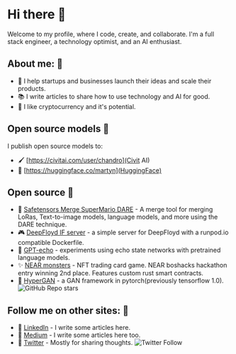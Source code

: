 # Hi there 👋

Welcome to my profile, where I code, create, and collaborate. I'm a full stack engineer, a technology optimist, and an AI enthusiast.

## About me: 🙋
* 🚀 I help startups and businesses launch their ideas and scale their products.
* 📚 I write articles to share how to use technology and AI for good.
* 💸 I like cryptocurrency and it's potential.

## Open source models 🤖

I publish open source models to:
* 🖌️ [https://civitai.com/user/chandro](Civit AI)
* 🤗 [https://huggingface.co/martyn](HuggingFace)

## Open source 🔧
* 🔀 [Safetensors Merge SuperMario DARE](https://github.com/martyn/safetensors-merge-supermario) - A merge tool for merging LoRas, Text-to-image models, language models, and more using the DARE technique.
* 🎮 [DeepFloyd IF server](https://github.com/martyn/DeepFloydIF-Server) - a simple server for DeepFloyd with a runpod.io compatible Dockerfile.
* 🧮 [GPT-echo](https://github.com/martyn/gpt-echo) - experiments using echo state networks with pretrained language models.
* ✨ [NEAR monsters](https://github.com/martyn/near-monsters) - NFT trading card game. NEAR boshacks hackathon entry winning 2nd place. Features custom rust smart contracts.
* 🎨 [HyperGAN](https://github.com/hypergan/hypergan) - a GAN framework in pytorch(previously tensorflow 1.0). ![GitHub Repo stars](https://img.shields.io/github/stars/hypergan/HyperGAN?style=social)

## Follow me on other sites: 🎉
* 💼 [LinkedIn](https://linkedin.com/in/martyngarcia) - I write some articles here.
* 📝 [Medium](https://medium.com/@martyn.garcia) - I write some articles here too.
* 💬 [Twitter](https://twitter.com/martyngarcia_) - Mostly for sharing thoughts. ![Twitter Follow](https://img.shields.io/twitter/follow/martyngarcia_?style=social)
